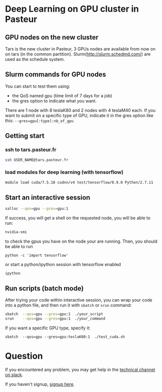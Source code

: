 # Deep Learning on GPU cluster in Pasteur

## GPU nodes on the new cluster
Tars is the new cluster in Pasteur, 3 GPUs nodes are available from now on on tars (in the common partition).
Slurm(http://slurm.schedmd.com/) are used as the schedule system.

## Slurm commands for GPU nodes
You can start to test them using:
* the QoS named gpu (time limit of 7 days for a job)
* the gres option to indicate what you want.

There are 1 node with 8 teslaK80 and 2 nodes with 4 teslaM40 each.
If you want to submit on a specific type of GPU, indicate it in the gres option like this: `--gres=gpu[:type]:nb_of_gpu`

## Getting start
### ssh to tars.pasteur.fr
```bash
ssh USER_NAME@tars.pasteur.fr
```
### load modules for deep learning (with tensorflow)
```bash
module load cuda/7.5.18 cudnn/v4 test/tensorflow/0.9.0 Python/2.7.11
```
## Start an interactive session
```bash
salloc --qos=gpu --gres=gpu:1
```
If success, you will get a shell on the requested node, you will be able to run:
```bash
nvidia-smi
```
to check the gpus you have on the node your are running.
Then, you should be able to run
```
python -c 'import tensorflow'
```
or start a python/ipython session with tensorflow enabled
```
ipython
```

## Run scripts (batch mode)
After trying your code within interactive session, you can wrap your code into a python file, and then run it with `sbatch` or `srun` command:
```bash
sbatch  --qos=gpu --gres=gpu:1  ./your_script
srun    --qos=gpu --gres=gpu:1  ./your_command
```
If you want a specific GPU type, specify it:
```
sbatch  --qos=gpu --gres=gpu:teslaK80:1  ./test_cuda.sh
```
# Question
If you encountered any problem, you may get help in the [technical channel on slack](https://deeplearningclub.slack.com/messages/technical).

If you haven't signup, [signup here](https://deeplearningclub.slack.com/signup).


